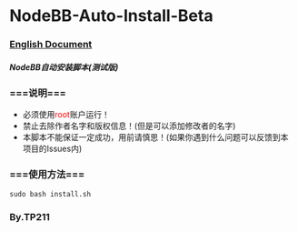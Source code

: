 # NodeBB-Auto-Install-Beta
### [English Document](README.md)
##### NodeBB自动安装脚本(测试版)

### ===说明===

+ 必须使用<font color="#ff0000">root</font>账户运行！
+ 禁止去除作者名字和版权信息！(但是可以添加修改者的名字)
+ 本脚本不能保证一定成功，用前请慎思！(如果你遇到什么问题可以反馈到本项目的Issues内)

### ===使用方法===

```shell
sudo bash install.sh
```

### By.TP211
